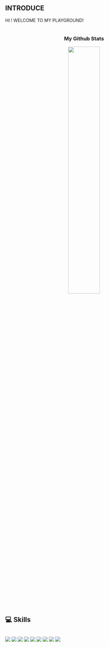 
## INTRODUCE
  HI ! WELCOME TO MY PLAYGROUND!
  <br/>
  <br/>
  <h3 align="center">My Github Stats</h3>
  <div align="center">
  <a href="s">
  <img src="https://github-readme-stats.vercel.app/api?username=bbobbi-99&theme=buefy&show_icons=true" width="45%" />
  </a>
  </div>
  <br/>
  <br/>

## 💻 Skills 
  <br/>
  <div align="left">
     <img src="https://img.shields.io/badge/JAVA-007396?style=flat&logo=Java&logoColor=white">
     <img src="https://img.shields.io/badge/Spring-6DB33F?style=flat&logo=Spring&logoColor=white">
     <img src="https://img.shields.io/badge/SpringBoot-6DB33F?style=flat&logo=SpringBoot&logoColor=white">
     <img src="https://img.shields.io/badge/MySQL-4479A1?style=flat&logo=MySQL&logoColor=white">
     <img src="https://img.shields.io/badge/Oracle-F80000?style=flat&logo=Oracle&logoColor=white"> 
     <img src="https://img.shields.io/badge/Eclipse-2C2255?style=flat&logo=Eclipse%20IDE&logoColor=white">
     <img src="https://img.shields.io/badge/github-181717?style=flat&logo=github&logoColor=white">
     <img src="https://img.shields.io/badge/Android-3DDC84?style=flat&logo=android&logoColor=white">
     <img src="https://img.shields.io/badge/Kotlin-7F52FF?style=flat&logo=kotlin&logoColor=white">
 </div>
<!--
**bbobbi-99/bbobbi-99** is a ✨ _special_ ✨ repository because its `README.md` (this file) appears on your GitHub profile.

Here are some ideas to get you started:

- 🔭 I’m currently working on ...
- 🌱 I’m currently learning ...
- 👯 I’m looking to collaborate on ...
- 🤔 I’m looking for help with ...
- 💬 Ask me about ...
- 📫 How to reach me: ...
- 😄 Pronouns: ...
- ⚡ Fun fact: ...
-->
